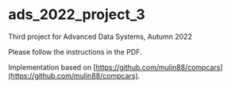 # ads_2022_project_3
Third project for Advanced Data Systems, Autumn 2022

Please follow the instructions in the PDF.

Implementation based on [https://github.com/mulin88/compcars](https://github.com/mulin88/compcars).
